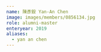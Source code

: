 ```yaml
---
name: 陳彥銨 Yan-An Chen 
image: images/members/0856134.jpg 
role: alumni-master
enteryear: 2019
aliases:
  - yan an chen
---
```

